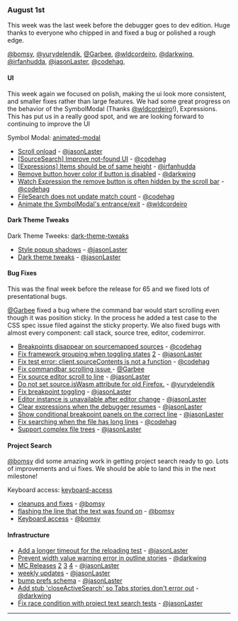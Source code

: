 ### August 1st

This week was the last week before the debugger goes to dev edition. Huge thanks to everyone who chipped in and fixed a bug or polished a rough edge.

[@bomsy], [@yurydelendik], [@Garbee], [@wldcordeiro], [@darkwing], [@irfanhudda], [@jasonLaster], [@codehag],


#### UI

This week again we focused on polish, making the ui look more consistent, and smaller fixes rather than large features. We had some great progress on the behavior of the SymbolModal (Thanks [@wldcordeiro]!), Expressions. This has put us in a really good spot, and we are looking forward to continuing to improve the UI

Symbol Modal: [animated-modal]

* [Scroll onload][pr-0] - [@jasonLaster]
* [[SourceSearch] Improve not-found UI][pr-31] - [@codehag]
* [[Expressions] Items should be of same height][pr-32] - [@irfanhudda]
* [Remove button hover color if button is disabled][pr-33] - [@darkwing]
* [Watch Expression the remove button is often hidden by the scroll bar][pr-12] - [@codehag]
* [FileSearch does not update match count][pr-6] - [@codehag]
* [Animate the SymbolModal's entrance/exit][pr-18] - [@wldcordeiro]

#### Dark Theme Tweaks
Dark Theme Tweeks: [dark-theme-tweaks]

* [Style popup shadows][pr-23] - [@jasonLaster]
* [Dark theme tweaks][pr-28] - [@jasonLaster]

#### Bug Fixes

This was the final week before the release for 65 and we fixed lots of presentational bugs.

[@Garbee] fixed a bug where the command bar would start scrolling even though it was position sticky. In the process he added a test case to the CSS spec issue filed against the sticky property. We also fixed bugs with almost every component: call stack, source tree, editor, codemirror.

* [Breakpoints disappear on sourcemapped sources][pr-2] - [@codehag]
* [Fix framework grouping when toggling states][pr-7] [2][pr-4] - [@jasonLaster]
* [Fix test error: client.sourceContents is not a function][pr-13] - [@codehag]
* [Fix commandbar scrolling issue ][pr-14] - [@Garbee]
* [Fix source editor scroll to line][pr-5] - [@jasonLaster]
* [Do not set source.isWasm attribute for old Firefox.][pr-11] - [@yurydelendik]
* [Fix breakpoint toggling][pr-26] - [@jasonLaster]
* [Editor instance is unavailable after editor change][pr-10] - [@jasonLaster]
* [Clear expressions when the debugger resumes][pr-21] - [@jasonLaster]
* [Show conditional breakpoint panels on the correct line][pr-17] - [@jasonLaster]
* [Fix searching when the file has long lines][pr-19] - [@codehag]
* [Support complex file trees][pr-24] - [@jasonLaster]


#### Project Search

[@bomsy] did some amazing work in getting project search ready to go. Lots of improvements and ui fixes. We should be able to land this in the next milestone!

Keyboard access: [keyboard-access]

* [cleanups and fixes][pr-9] - [@bomsy]
* [flashing the line that the text was found on][pr-20] - [@bomsy]
* [Keyboard access][pr-25] - [@bomsy]

#### Infrastructure

* [Add a longer timeout for the reloading test][pr-22] - [@jasonLaster]
* [Prevent width value warning error in outline stories][pr-29] - [@darkwing]
* [MC Releases][pr-1] [2][pr-3] [3][pr-15] [4][pr-27] - [@jasonLaster]
* [weekly updates][pr-8] - [@jasonLaster]
* [bump prefs schema][pr-16] - [@jasonLaster]
* [Add stub 'closeActiveSearch' so Tabs stories don't error out][pr-30] - [@darkwing]
* [Fix race condition with project text search tests][pr-34] - [@jasonLaster]

---



[pr-0]:https://github.com/devtools-html/debugger.html/pull/3431
[pr-1]:https://github.com/devtools-html/debugger.html/pull/3445
[pr-2]:https://github.com/devtools-html/debugger.html/pull/3440
[pr-3]:https://github.com/devtools-html/debugger.html/pull/3438
[pr-4]:https://github.com/devtools-html/debugger.html/pull/3443
[pr-5]:https://github.com/devtools-html/debugger.html/pull/3437
[pr-6]:https://github.com/devtools-html/debugger.html/pull/3442
[pr-7]:https://github.com/devtools-html/debugger.html/pull/3434
[pr-8]:https://github.com/devtools-html/debugger.html/pull/3446
[pr-9]:https://github.com/devtools-html/debugger.html/pull/3452
[pr-10]:https://github.com/devtools-html/debugger.html/pull/3454
[pr-11]:https://github.com/devtools-html/debugger.html/pull/3412
[pr-12]:https://github.com/devtools-html/debugger.html/pull/3465
[pr-13]:https://github.com/devtools-html/debugger.html/pull/3472
[pr-14]:https://github.com/devtools-html/debugger.html/pull/3466
[pr-15]:https://github.com/devtools-html/debugger.html/pull/3456
[pr-16]:https://github.com/devtools-html/debugger.html/pull/3455
[pr-17]:https://github.com/devtools-html/debugger.html/pull/3480
[pr-18]:https://github.com/devtools-html/debugger.html/pull/3415
[pr-19]:https://github.com/devtools-html/debugger.html/pull/3476
[pr-20]:https://github.com/devtools-html/debugger.html/pull/3492
[pr-21]:https://github.com/devtools-html/debugger.html/pull/3484
[pr-22]:https://github.com/devtools-html/debugger.html/pull/3494
[pr-23]:https://github.com/devtools-html/debugger.html/pull/3481
[pr-24]:https://github.com/devtools-html/debugger.html/pull/3477
[pr-25]:https://github.com/devtools-html/debugger.html/pull/3502
[pr-26]:https://github.com/devtools-html/debugger.html/pull/3498
[pr-27]:https://github.com/devtools-html/debugger.html/pull/3499
[pr-28]:https://github.com/devtools-html/debugger.html/pull/3497
[pr-29]:https://github.com/devtools-html/debugger.html/pull/3513
[pr-30]:https://github.com/devtools-html/debugger.html/pull/3516
[pr-31]:https://github.com/devtools-html/debugger.html/pull/3473
[pr-32]:https://github.com/devtools-html/debugger.html/pull/3504
[pr-33]:https://github.com/devtools-html/debugger.html/pull/3515
[pr-34]:https://github.com/devtools-html/debugger.html/pull/3511
[@jasonLaster]:http://github.com/jasonLaster
[@codehag]:http://github.com/codehag
[@bomsy]:http://github.com/bomsy
[@yurydelendik]:http://github.com/yurydelendik
[@Garbee]:http://github.com/Garbee
[@wldcordeiro]:http://github.com/wldcordeiro
[@darkwing]:http://github.com/darkwing
[@irfanhudda]:http://github.com/irfanhudda

[animated-modal]:https://user-images.githubusercontent.com/580982/28493756-280fb992-6ed9-11e7-9b11-52ffc2f0c0f3.gif

[keyboard-access]:https://camo.githubusercontent.com/88a4ce075490296b577213c90ee8b112c00d7d1b/687474703a2f2f672e7265636f726469742e636f2f76737956527a615345692e676966


[dark-theme-tweaks]:https://user-images.githubusercontent.com/254562/28782138-4afa9942-75da-11e7-8f25-9c8c26fc6d52.png
